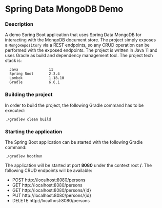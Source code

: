 # Spring Data MongoDB Demo

### Description

A demo Spring Boot application that uses Spring Data MongoDB for interacting with the MongoDB document store. The project simply exposes
a ``MongoRepository`` via a REST endpoints, so any CRUD operation can be performed with the exposed endpoints. The project is written in Java 11 and
uses Gradle as build and dependency management tool. The project tech stack is:

```
  Java              11
  Spring Boot       2.3.4
  Lombok            1.18.10
  Gradle            6.6.1
```

### Building the project

In order to build the project, the following Gradle command has to be executed:

```
./gradlew clean build
```

### Starting the application

The Spring Boot application can be started with the following Gradle command:

```
./gradlew bootRun
```

The application will be started at port **8080** under the context root **/**. The following CRUD endpoints will be available:

* POST http://localhost:8080/persons
* GET http://localhost:8080/persons
* GET http://localhost:8080/persons/{id}
* PUT http://localhost:8080/persons/{id}
* DELETE http://localhost:8080/persons
